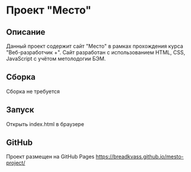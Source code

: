 # Проект "Место"
## Описание
Данный проект содержит сайт "Место" в рамках прохождения курса "Веб-разработчик +". Сайт разработан с использованием HTML, CSS, JavaScript с учётом метолодогии БЭМ.

## Сборка
Сборка не требуется

## Запуск
Открыть index.html в браузере

## GitHub
Проект размещен на GitHub Pages https://breadkvass.github.io/mesto-project/